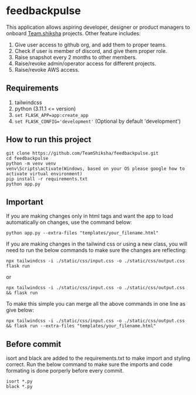 # feedbackpulse

This application allows aspiring developer, designer or product managers to onboard [Team.shiksha](https://team.shiksha/) projects. Other feature includes:
1. Give user access to github org, and add them to proper teams.
2. Check if user is member of discord, and give them proper role.
3. Raise snapshot every 2 months to other members.
4. Raise/revoke admin/operator access for different projects.
5. Raise/revoke AWS access.

## Requirements
1. tailwindcss
2. python (3.11.1 <= version)
3. `set FLASK_APP=app:create_app`
4. `set FLASK_CONFIG='development'` (Optional by default 'development')

## How to run this project

```
git clone https://github.com/TeamShiksha/feedbackpulse.git
cd feedbackpulse
python -m venv venv
venv\Scripts\activate(Windows, based on your OS please google how to activate virtual environment)
pip install -r requirements.txt
python app.py
```

## Important

If you are making changes only in html tags and want the app to load automatically on changes, use the command below:
```
python app.py --extra-files "templates/your_filename.html"
```

If you are making changes in the tailwind css or using a new class, you will need to run the below commands to make sure the changes are reflecting:
```
npx tailwindcss -i ./static/css/input.css -o ./static/css/output.css
flask run
``` 
or
```
npx tailwindcss -i ./static/css/input.css -o ./static/css/output.css && flask run
```
To make this simple you can merge all the above commands in one line as give below:
```
npx tailwindcss -i ./static/css/input.css -o ./static/css/output.css && flask run --extra-files "templates/your_filename.html"
```

## Before commit

isort and black are added to the requirements.txt to make import and  styling correct. Run the below command to make sure the imports and code formating is done porperly before every commit.  

```
isort *.py
black *.py
``` 